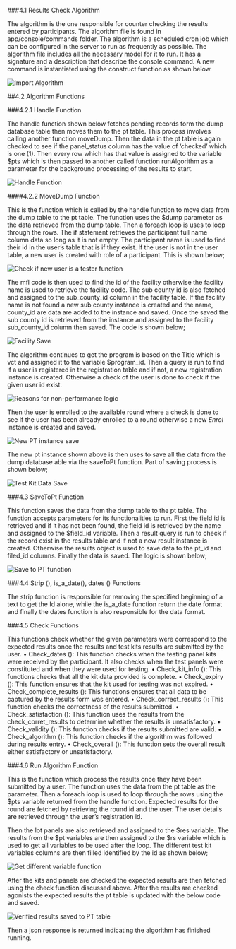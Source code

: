 ###4.1 Results Check Algorithm

The algorithm is the one responsible for counter checking the results entered by participants. The algorithm file is found in app/console/commands folder. The algorithm is a scheduled cron job which can be configured in the server to run as frequently as possible. The algorithm file includes all the necessary model for it to run.  It has a signature and a description that describe the console command.  A new command is instantiated using the construct function as shown below.

 ![Import Algorithm](image/import_algorithm.png)

##4.2 Algorithm Functions

###4.2.1 Handle Function

The handle function shown below fetches pending records form the dump database table then moves them to the pt table. This process involves calling another function moveDump. Then the data in the pt table is again checked to see if the panel_status column has the value of ‘checked’  which is one (1). Then every row which has that value is assigned to the variable $pts which is then passed to another called function runAlgorithm as a parameter for the background processing of the results to start.

  ![Handle Function](image/handle_function.png)

####4.2.2 MoveDump Function

This is the function which is called by the handle function to move data from the dump table to the pt table. The function uses the $dump parameter as the data retrieved from the dump table. Then a foreach loop is uses to loop through the rows. The if statement retrieves the participant full name column data so long as it is not empty. The participant name is used to find their id in the user’s table that is if they exist. If the user is not in the user table, a new user is created with role of a participant. This is shown below;


  ![Check if new user is a tester function](image/check_user_tester.png)

The mfl code is then used to find the id of the facility otherwise the facility name is used to retrieve the facility code. The sub county id is also fetched and assigned to the sub_county_id column in the facility table. If the facility name is not found a new sub county instance is created and the name, county_id are data are added to the instance and saved. Once the saved the sub county id is retrieved from the instance and assigned to the facility sub_county_id  column then saved. The code is shown below;


  ![Facility Save](image/facility_save.png)

The algorithm continues to get the program is based on the Title which is vct and assigned it to the variable $program_id.  Then a query is run to find if a user is registered in the registration table and if not, a new registration instance is created.  Otherwise a check of the user is done to check if the  given user id exist.

  ![Reasons for non-performance logic](image/reasons_non_performance.png)

Then the user is enrolled to the available round where a check is done to see if the user has been already enrolled to a round otherwise a new *Enrol* instance is created and saved.

  ![New PT instance save](image/new_pt_instance_save.png)


The new pt instance shown above is then uses to save all the data from the dump  database able via the saveToPt function. Part of saving process is shown below;

 ![Test Kit Data Save](image/test_kit_data_save.png)

###4.3 SaveToPt Function

This function saves the data from the dump table to the pt table. The function accepts parameters for its functionalities to run.   First the field id is retrieved and if it has not been found, the field id is retrieved by the name and assigned to the $field_id variable.  Then a result query is run to check if the record exist in the results table and if not a new result instance is created. Otherwise the results object is used to save data to the pt_id and filed_id columns. Finally the data is saved. The logic is shown below;

  ![Save to PT function](image/save_to_pt_function.png)

###4.4 Strip (), is_a_date(), dates () Functions

The strip function is responsible for removing the specified beginning of a text to get the Id alone, while the is_a_date function return the date format and finally the dates function is also responsible for the data format.

###4.5 Check Functions

This functions check whether the given parameters were correspond to the expected results once the results and test kits results are submitted by the user.
    • Check_dates (): This function checks when the testing panel kits were received by the participant. It also checks when the test panels were constituted and when they were used for testing.
    • Check_kit_info (): This functions checks that all the kit data provided is complete.
    • Check_expiry (): This function ensures that the kit used for testing was not expired.
    • Check_complete_results (): This functions ensures that all data to be captured by the results form was entered.
    • Check_correct_results (): This function checks the correctness of the results submitted.
    • Check_satisfaction (): This function uses the results from the check_corret_results  to determine whether the results is unsatisfactory.
    • Check_validity (): This function checks if the results submitted are valid.
    • Check_algorithm (): This function checks if the algorithm was followed during results entry.
    • Check_overall (): This function sets the overall result either satisfactory or unsatisfactory.

###4.6 Run Algorithm Function

This is the function which process the results once they have been submitted by a user. The function uses the data from the pt table as the parameter. Then a foreach loop is used to loop through the rows using the $pts variable returned from the handle function. Expected results for the round are fetched by retrieving the round id and the user. The user details are retrieved through the user’s registration id.

 Then the lot panels are also retrieved and assigned to the $res variable.  The results from the $pt variables are then assigned to the $rs variable which is used to get all variables to be used after the loop. The different test kit variables columns are then filled identified by the id as shown below;

   ![Get different variable function](image/get_different_variable_function.png)

After the kits and panels are checked the expected results are then fetched using the check function discussed above. After the results are checked agonists the expected results the pt table is updated with the below code and saved.

   ![Verified results saved to PT table](image/verified_results.png)

Then a json response is returned indicating the algorithm has finished running.








